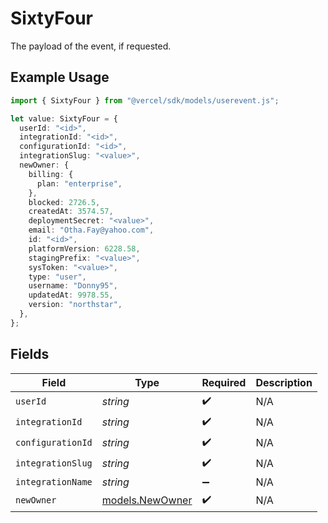 # SixtyFour

The payload of the event, if requested.

## Example Usage

```typescript
import { SixtyFour } from "@vercel/sdk/models/userevent.js";

let value: SixtyFour = {
  userId: "<id>",
  integrationId: "<id>",
  configurationId: "<id>",
  integrationSlug: "<value>",
  newOwner: {
    billing: {
      plan: "enterprise",
    },
    blocked: 2726.5,
    createdAt: 3574.57,
    deploymentSecret: "<value>",
    email: "Otha.Fay@yahoo.com",
    id: "<id>",
    platformVersion: 6228.58,
    stagingPrefix: "<value>",
    sysToken: "<value>",
    type: "user",
    username: "Donny95",
    updatedAt: 9978.55,
    version: "northstar",
  },
};
```

## Fields

| Field                                    | Type                                     | Required                                 | Description                              |
| ---------------------------------------- | ---------------------------------------- | ---------------------------------------- | ---------------------------------------- |
| `userId`                                 | *string*                                 | :heavy_check_mark:                       | N/A                                      |
| `integrationId`                          | *string*                                 | :heavy_check_mark:                       | N/A                                      |
| `configurationId`                        | *string*                                 | :heavy_check_mark:                       | N/A                                      |
| `integrationSlug`                        | *string*                                 | :heavy_check_mark:                       | N/A                                      |
| `integrationName`                        | *string*                                 | :heavy_minus_sign:                       | N/A                                      |
| `newOwner`                               | [models.NewOwner](../models/newowner.md) | :heavy_check_mark:                       | N/A                                      |